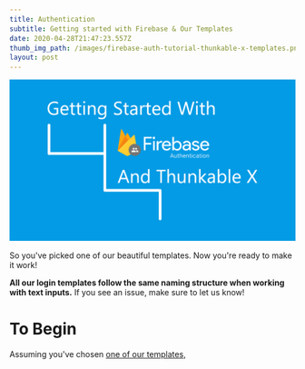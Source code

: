 ```yaml
---
title: Authentication
subtitle: Getting started with Firebase & Our Templates
date: 2020-04-28T21:47:23.557Z
thumb_img_path: /images/firebase-auth-tutorial-thunkable-x-templates.png
layout: post
---
```

![Getting Started With Firebase Authentication And Thunkable X](/images/firebase-auth-tutorial-thunkable-x-templates.png)

So you've picked one of our beautiful templates. Now you're ready to make it work!

**All our login templates follow the same naming structure when working with text inputs.** If you see an issue, make sure to let us know!



# To Begin

Assuming you've chosen [one of our templates](/portfolio),